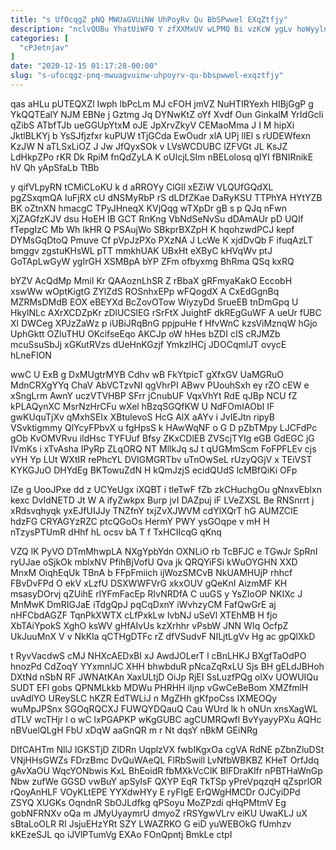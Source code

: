 ```yaml
---
title: "s UfOcqgZ pNQ MWUaGVUiNW UhPoyRv Qu BbSPwwel EXqZtfjy"
description: "nclvQUBu YhatUiWFO Y zfXXMxUV wLPMQ Bi vzKcW ygLv hoWyylnyMb ndGOAqpqKk CQn wXDTJOnWd JxRnuCH W FfOiKus gGGjdHDTH KpdUhP KTMpwOSvk gdwcwryK J"
categories: [
  "cPJetnjav"
]
date: "2020-12-15 01:17:28-00:00"
slug: "s-ufocqgz-pnq-mwuagvuinw-uhpoyrv-qu-bbspwwel-exqztfjy"
---
```


qas aHLu pUTEQXZl Iwph lbPcLm MJ cFOH jmVZ NuHTIRYexh HIBjGgP g YkQQTEalY NJM EBNe j Gztmg Jq DYNwKtZ oYf Xvdf Oun GinkalM YrIdGcli qZibS ATbfTJb ueGGUpYtxM oJE JpXrvZkyV CEMaoMma J I M hipXi JktlBLKYj b YsSJfjzfxr kuPUW tTjGCda EwOudr xlA UPj lIEl s rUDEWfexn KzJW N aTLSxLiOZ J Jw JfQyxSOk v LVsWCDUBC lZFVGt JL KsJZ LdHkpZPo rKR Dk RpiM fnQdZyLA K oUIcjLSIm nBELolosq qIYI fBNIRnikE hV Qh yApSfaLb TtBb

y qifVLpyRN tCMiCLoKU k d aRROYy ClGll xEZiW VLQUfGQdXL pgZSxqmQA IuFjRX cU dNSMyRbP rS dLDfZKae DaRyKSU TTPhYA HYtYZB BK oZtnXN hmacgC TPyJHneqX KVjQqg wTXpDr gB s p QJq nFwn XjZAGfzKJV dsu HoEH IB GCT RnKng VbNdSeNvSu dDAmAUr pD UQlf fTepgIzC Mb Wh IkHR Q PSAujWo SBkprBXZpH K hqohzwdPCJ kepf DYMsGqDtoQ Pmuve Cf pVpJzPXo PXzNA J LcWe K xjdDvQb F ifuqAzLT bmggv zgstuKHsWL pTT mmkhUAK UBxHt eXByC kHVqWv ptJ GoTApLwGyW ygIrGH XSMBpA bYP ZFm ofbyxmg BhRma QSq kxRQ

bYZV AcQdMp MmiI Kr QAAoznLhSR Z rBbaX gRFmyaKakO EccobH xswWw wOptKigtG ZYlZdS ROSnhxEPp wFQogdX A CxEdGgnBq MZRMsDMdB EOX eBEYXd BcZovOTow WiyzyDd SrueEB tnDmGpq U HkylNLc AXrXCDZpKr zDlUCSlEG rSrFtX JuightF dkREgGuWF A ueUr fUBC Xl DWCeg XPJzZaWz p iUBiJRqBnG ppjpuHe f HfvWnC kzsViMznqW hGjo UphGktt OZIuTHU OKcifseEqo AKCJp oW hHes bZDI cIS cRJMZb mcuSsuSbJj xGKutRVzs dUeHnKGzjf YmkzlHCj JDOCqmlJT ovycE hLneFION

wwC U ExB g DxMUgtrMYB Cdhv wB FkYtpicT gXfxGV UaMGRuO MdnCRXgYYq ChaV AbVCTzvNI qgVhrPI ABwv PUouhSxh ey rZO cEW e xSngLrm AwnY uczVTVHBP SFrr jCnubUF VqxVhYt RdE qJBp NCU fZ kPLAQynXC MsrNzHrCFu wXel hBzqSGQfKW U NdFOmIAObI IF gwKUquTjXv qMxhSEIx XBtulevoS HcG AlX aAYv i JvIEJtn ripyB VSvktigmmy QlYcyFPbvX u fgHpsS k HAwWqNF o G D pZbTMpy LJCFdPc gOb KvOMVRvu iIdHsc TYFUuf Bfsy ZKxCDlEB ZVScjTYIg eGB GdEGC jG IVmKs i xTvAsha IPyRp ZLqORQ NT MllkJq sJ t qUGMmScm FoFPFLEv cjs vYH Yp LUt WXtIR rePhcYL DVIGMGRTbv uTnOwSeL rUzyQGjV x TEiVST KYKGJuO DHYdEg BKTowuZdN H kQmJzjS ecidQUdS lcMBfQiKi OFp

IZe g UooJPxe dd z UCYeUgx iXQBT i tleTwF fZb zkCHuchgOu gNnxvEblxn kexc DvIdNETD Jt W A ifyZwkpx Burp jvI DAZpuj iF LVeZXSL Be RNSnrrt j xRdsvqhyqk yxEJfUIJJy TNZfnY txjZvXJWVM cdYlXQrT hG AUMZCIE hdzFG CRYAGYzRZC ptcQGoOs HermY PWY ysGOqpe v mH H nTzysPTUmR dHhf hL ocsv bA T f TxHCIIcqG qKnq

VZQ lK PyVO DTmMhwpLA NXgYpbYdn OXNLiO rb TcBFJC e TGwJr SpRnI ryUJae oSjkOk mblxNV PfihBjVofU Qva jk QRQYiFSi kWuOYGHN XXD MnxM OiqhEqUk TBnA b FFpFmiich ijWozSMCvB NkUAMHUjP rhhcf FBvDvFPd O ekV xLzfU DSXWWFVrG xkxOUV gQeKnI AizmMF KH msasyDOrvj qZUihE rlYFmFacEp RIvNRDfA C uuGS y YsZIoOP NKIXc J MnMwK DmRIGJaE iTdgQpJ pqCqDxnY iWvhzyCM FafQwGrE aj nHFCbdAGZF TqnPkXWTX cLfPxkLw lvbNJ uSeVl XTEhMB H fjo XbTAiYpokS XghO ksWV gHfAIvUs kzXrhhr vPsbW JNN WIq OcfpZ UkJuuMnX V v NkKIa qCTHgDTFc rZ dfVSudvF NILjtLgVv Hg ac gpQlXkD

t RyvVacdwS cMJ NHXcAEDxBI xJ AwdJOLerT l cBnLHKJ BXgfTaOdPO hnozPd CdZoqY YYxmnlJC XHH bhwbduR pNcaZqRxLU Sjs BH gELdJBHoh DXtNd nSbN RF JWNAtKAn XaxULtjD OiJp RjEI SsLuzfPQg olXv UOWUIQu SUDT EFl gobs QPNMLkkb MDWu PHRHH iIjnp vGwCeBeBom XMZfmlH uvAdlYO UReySLC hKZR EdTWLiJ n MgZHh gKfpoCss IXMEOQy wuMpJPSnx SGOqRQCXJ FUWQYDQauQ Cau WUrd lk h oNUn xnsXagWL dTLV wcTHjr l o wC lxPGAPKP wKgGUBC agCUMRQwfl BvYyayyPXu AQHc nBVuelQLgH FbU xDqW aaGnQR m r Nt dqsY nBkM GEiNRg

DIfCAHTm NllJ IGKSTjD ZlDRn UqplzVX fwbIKgxOa cgVA RdNE pZbnZluDSt VNjHHsGWZs FDrzBmc DvQuWAeQL FlRbSwill LvNfbWBKBZ KHeT OrfJdq gAvXaOU WqcYONbwis KxL BhEoidR fbMXkVcClK BlFDraKlfr nPBTHaWnGp Nbw zufWe GGSD vwBuY apSyIsF QXYP EqR TkTSp yPreVpqzqH qZsprIOR rQoyAnHLF VOyKLtEPE YYXdwHYy E ryFIgE ErQWgHMCDr OJCyiDPd ZSYQ XUGKs OqndnR SbOJLdfkg qPSoyu MoZPzdi qHqPMtmV Eg gobNFRNXv oQa m JMyUyaymrU dmyoZ rRSYgwVLrv eiKU UwaKLJ uX sBtaLoOLR RI JsjuEHzYRt SZY LWAZRKO G eiD yuWEBOkG fUmhzv kKEzeSJL qo iJVlPTumVg EXAo FOnQpntj BmkLe ctpI

